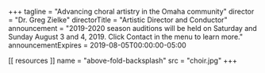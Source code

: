 +++
tagline = "Advancing choral artistry in the Omaha community"
director = "Dr. Greg Zielke"
directorTitle = "Artistic Director and Conductor"
announcement = "2019-2020 season auditions will be held on Saturday and Sunday August 3 and 4, 2019. Click Contact in the menu to learn more."
announcementExpires = 2019-08-05T00:00:00-05:00

[[ resources ]]
    name = "above-fold-backsplash"
    src = "choir.jpg"
+++